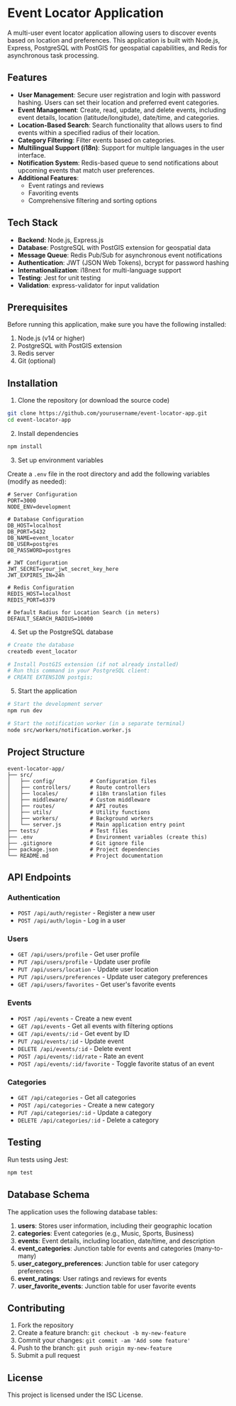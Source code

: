 # Event Locator Application

A multi-user event locator application allowing users to discover events based on location and preferences. This application is built with Node.js, Express, PostgreSQL with PostGIS for geospatial capabilities, and Redis for asynchronous task processing.

## Features

- **User Management**: Secure user registration and login with password hashing. Users can set their location and preferred event categories.
- **Event Management**: Create, read, update, and delete events, including event details, location (latitude/longitude), date/time, and categories.
- **Location-Based Search**: Search functionality that allows users to find events within a specified radius of their location.
- **Category Filtering**: Filter events based on categories.
- **Multilingual Support (i18n)**: Support for multiple languages in the user interface.
- **Notification System**: Redis-based queue to send notifications about upcoming events that match user preferences.
- **Additional Features**:
  - Event ratings and reviews
  - Favoriting events
  - Comprehensive filtering and sorting options

## Tech Stack

- **Backend**: Node.js, Express.js
- **Database**: PostgreSQL with PostGIS extension for geospatial data
- **Message Queue**: Redis Pub/Sub for asynchronous event notifications
- **Authentication**: JWT (JSON Web Tokens), bcrypt for password hashing
- **Internationalization**: i18next for multi-language support
- **Testing**: Jest for unit testing
- **Validation**: express-validator for input validation

## Prerequisites

Before running this application, make sure you have the following installed:

1. Node.js (v14 or higher)
2. PostgreSQL with PostGIS extension
3. Redis server
4. Git (optional)

## Installation

1. Clone the repository (or download the source code)

```bash
git clone https://github.com/yourusername/event-locator-app.git
cd event-locator-app
```

2. Install dependencies

```bash
npm install
```

3. Set up environment variables

Create a `.env` file in the root directory and add the following variables (modify as needed):

```
# Server Configuration
PORT=3000
NODE_ENV=development

# Database Configuration
DB_HOST=localhost
DB_PORT=5432
DB_NAME=event_locator
DB_USER=postgres
DB_PASSWORD=postgres

# JWT Configuration
JWT_SECRET=your_jwt_secret_key_here
JWT_EXPIRES_IN=24h

# Redis Configuration
REDIS_HOST=localhost
REDIS_PORT=6379

# Default Radius for Location Search (in meters)
DEFAULT_SEARCH_RADIUS=10000
```

4. Set up the PostgreSQL database

```bash
# Create the database
createdb event_locator

# Install PostGIS extension (if not already installed)
# Run this command in your PostgreSQL client:
# CREATE EXTENSION postgis;
```

5. Start the application

```bash
# Start the development server
npm run dev

# Start the notification worker (in a separate terminal)
node src/workers/notification.worker.js
```

## Project Structure

```
event-locator-app/
├── src/
│   ├── config/           # Configuration files
│   ├── controllers/      # Route controllers
│   ├── locales/          # i18n translation files
│   ├── middleware/       # Custom middleware
│   ├── routes/           # API routes
│   ├── utils/            # Utility functions
│   ├── workers/          # Background workers
│   └── server.js         # Main application entry point
├── tests/                # Test files
├── .env                  # Environment variables (create this)
├── .gitignore            # Git ignore file
├── package.json          # Project dependencies
└── README.md             # Project documentation
```

## API Endpoints

### Authentication

- `POST /api/auth/register` - Register a new user
- `POST /api/auth/login` - Log in a user

### Users

- `GET /api/users/profile` - Get user profile
- `PUT /api/users/profile` - Update user profile
- `PUT /api/users/location` - Update user location
- `PUT /api/users/preferences` - Update user category preferences
- `GET /api/users/favorites` - Get user's favorite events

### Events

- `POST /api/events` - Create a new event
- `GET /api/events` - Get all events with filtering options
- `GET /api/events/:id` - Get event by ID
- `PUT /api/events/:id` - Update event
- `DELETE /api/events/:id` - Delete event
- `POST /api/events/:id/rate` - Rate an event
- `POST /api/events/:id/favorite` - Toggle favorite status of an event

### Categories

- `GET /api/categories` - Get all categories
- `POST /api/categories` - Create a new category
- `PUT /api/categories/:id` - Update a category
- `DELETE /api/categories/:id` - Delete a category

## Testing

Run tests using Jest:

```bash
npm test
```

## Database Schema

The application uses the following database tables:

1. **users**: Stores user information, including their geographic location
2. **categories**: Event categories (e.g., Music, Sports, Business)
3. **events**: Event details, including location, date/time, and description
4. **event_categories**: Junction table for events and categories (many-to-many)
5. **user_category_preferences**: Junction table for user category preferences
6. **event_ratings**: User ratings and reviews for events
7. **user_favorite_events**: Junction table for user favorite events

## Contributing

1. Fork the repository
2. Create a feature branch: `git checkout -b my-new-feature`
3. Commit your changes: `git commit -am 'Add some feature'`
4. Push to the branch: `git push origin my-new-feature`
5. Submit a pull request

## License

This project is licensed under the ISC License.